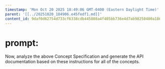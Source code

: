 ```yaml
---
timestamp: 'Mon Oct 20 2025 18:49:06 GMT-0400 (Eastern Daylight Time)'
parent: '[[../20251020_184906.e45fedf1.md]]'
content_id: 9daf0d62754d733cf6338cdb445808a4f405bb736e4d7ab98250400a186d0aae
---
```


# prompt:

Now, analyze the above Concept Specification and generate the API documentation based on these instructions for all of the concepts.
